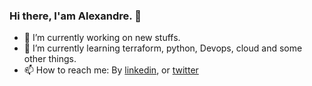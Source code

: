 ### Hi there, I'am Alexandre. 👋

- 🔭 I’m currently working on new stuffs.
- 🌱 I’m currently learning terraform, python, Devops, cloud and some other things.
- 📫 How to reach me: By [linkedin](https://www.linkedin.com/in/alexandre-soares-ponte-08262624/), or [twitter](https://twitter.com/asponte1)


<!--
- 👯 I’m looking to collaborate on ...
- 🤔 I’m looking for help with ...
- 💬 Ask me about ...
- 😄 Pronouns: ...
- ⚡ Fun fact: ...
-->
